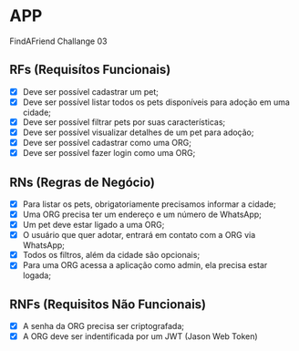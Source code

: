 # APP

FindAFriend Challange 03

## RFs (Requisítos Funcionais)

- [x] Deve ser possível cadastrar um pet;
- [x] Deve ser possível listar todos os pets disponíveis para adoção em uma cidade;
- [x] Deve ser possível filtrar pets por suas características;
- [x] Deve ser possível visualizar detalhes de um pet para adoção;
- [x] Deve ser possível cadastrar como uma ORG;
- [x] Deve ser possível fazer login como uma ORG;

## RNs (Regras de Negócio)

- [x] Para listar os pets, obrigatoriamente precisamos informar a cidade;
- [x] Uma ORG precisa ter um endereço e um número de WhatsApp;
- [x] Um pet deve estar ligado a uma ORG;
- [x] O usuário que quer adotar, entrará em contato com a ORG via WhatsApp;
- [x] Todos os filtros, além da cidade são opcionais;
- [x] Para uma ORG acessa a aplicação como admin, ela precisa estar logada;

## RNFs (Requisitos Não Funcionais)

- [x] A senha da ORG precisa ser criptografada;
- [x] A ORG deve ser indentificada por um JWT (Jason Web Token)
